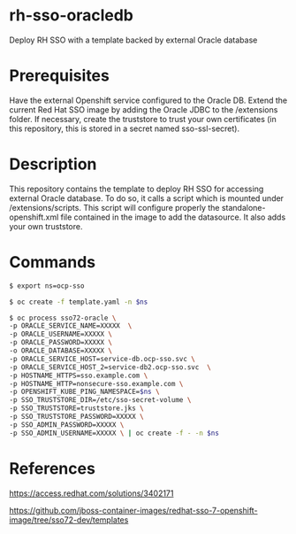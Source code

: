 # rh-sso-oracledb
Deploy RH SSO with a template backed by external Oracle database

# Prerequisites
Have the external Openshift service configured to the Oracle DB.
Extend the current Red Hat SSO image by adding the Oracle JDBC to the /extensions folder.
If necessary, create the truststore to trust your own certificates (in this repository, this is stored in a secret named sso-ssl-secret).

# Description
This repository contains the template to deploy RH SSO for accessing external Oracle database. To do so, it calls a script which is mounted under /extensions/scripts. This script will configure properly the standalone-openshift.xml file contained in the image to add the datasource. It also adds your own truststore.

# Commands
```bash
$ export ns=ocp-sso
```
```bash
$ oc create -f template.yaml -n $ns
```
```bash
$ oc process sso72-oracle \
-p ORACLE_SERVICE_NAME=XXXXX  \
-p ORACLE_USERNAME=XXXXX \
-p ORACLE_PASSWORD=XXXXX \
-o ORACLE_DATABASE=XXXXX \
-p ORACLE_SERVICE_HOST=service-db.ocp-sso.svc \
-p ORACLE_SERVICE_HOST_2=service-db2.ocp-sso.svc  \
-p HOSTNAME_HTTPS=sso.example.com \
-p HOSTNAME_HTTP=nonsecure-sso.example.com \
-p OPENSHIFT_KUBE_PING_NAMESPACE=$ns \
-p SSO_TRUSTSTORE_DIR=/etc/sso-secret-volume \
-p SSO_TRUSTSTORE=truststore.jks \
-p SSO_TRUSTSTORE_PASSWORD=XXXXX \
-p SSO_ADMIN_PASSWORD=XXXXX \
-p SSO_ADMIN_USERNAME=XXXXX \ | oc create -f - -n $ns
```

# References
https://access.redhat.com/solutions/3402171

https://github.com/jboss-container-images/redhat-sso-7-openshift-image/tree/sso72-dev/templates
